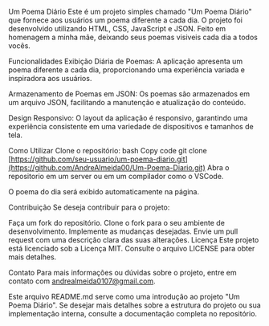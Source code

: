 Um Poema Diário
Este é um projeto simples chamado "Um Poema Diário" que fornece aos usuários um poema diferente a cada dia. O projeto foi desenvolvido utilizando HTML, CSS, JavaScript e JSON. Feito em homenagem a minha mãe, deixando seus poemas visiveis cada dia a todos vocês.

Funcionalidades
Exibição Diária de Poemas: A aplicação apresenta um poema diferente a cada dia, proporcionando uma experiência variada e inspiradora aos usuários.

Armazenamento de Poemas em JSON: Os poemas são armazenados em um arquivo JSON, facilitando a manutenção e atualização do conteúdo.

Design Responsivo: O layout da aplicação é responsivo, garantindo uma experiência consistente em uma variedade de dispositivos e tamanhos de tela.

Como Utilizar
Clone o repositório:
bash
Copy code
git clone [https://github.com/seu-usuario/um-poema-diario.git](https://github.com/AndreAlmeida00/Um-Poema-Diario.git)
Abra o repositorio em um server ou em um compilador como o VSCode.

O poema do dia será exibido automaticamente na página.

Contribuição
Se deseja contribuir para o projeto:

Faça um fork do repositório.
Clone o fork para o seu ambiente de desenvolvimento.
Implemente as mudanças desejadas.
Envie um pull request com uma descrição clara das suas alterações.
Licença
Este projeto está licenciado sob a Licença MIT. Consulte o arquivo LICENSE para obter mais detalhes.

Contato
Para mais informações ou dúvidas sobre o projeto, entre em contato com andrealmeida0107@gmail.com.

Este arquivo README.md serve como uma introdução ao projeto "Um Poema Diário". Se desejar mais detalhes sobre a estrutura do projeto ou sua implementação interna, consulte a documentação completa no repositório.
